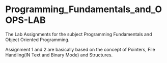 # Programming_Fundamentals_and_OOPS-LAB
The Lab Assignments for the subject Programming Fundamentals and Object Oriented Programming.

Assignment 1 and 2 are basically based on the concept of Pointers, File Handling(IN Text and Binary Mode) and Structures.
